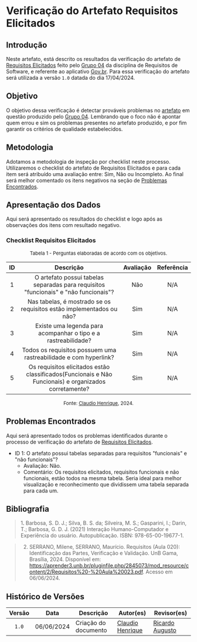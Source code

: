 # Verificação do Artefato Requisitos Elicitados

## Introdução

Neste artefato, está descrito os resultados da verificação do artefato de [Requisitos Elicitados](https://requisitos-de-software.github.io/2024.1-Gov.br/#/elicitacao/requisitos_elicitados) feito pelo [Grupo 04](https://requisitos-de-software.github.io/2024.1-Gov.br/#/README) da disciplina de Requisitos de Software, e referente ao aplicativo [Gov.br](https://play.google.com/store/apps/details?id=br.gov.meugovbr&hl=pt_BR&gl=US). Para essa verificação do artefato será utilizada a versão `1.0` datada do dia 17/04/2024.

## Objetivo

O objetivo dessa verificação é detectar prováveis problemas no [artefato](https://requisitos-de-software.github.io/2024.1-Gov.br/#/elicitacao/requisitos_elicitados) em questão produzido pelo  [Grupo 04](https://requisitos-de-software.github.io/2024.1-Gov.br/#/README). Lembrando que o foco não é apontar quem errou e sim os problemas presentes no artefato produzido, e por fim garantir os critérios de qualidade estabelecidos.

## Metodologia

Adotamos a metodologia de inspeção por checklist neste processo. Utilizaremos o checklist do artefato de Requisitos Elicitados e para cada item será atribuído uma avaliação entre: Sim, Não ou Incompleto. Ao final será melhor comentado os itens negativos na seção de [Problemas Encontrados](#problemas-encontrados).

## Apresentação dos Dados

Aqui será apresentado os resultados do checklist e logo após as observações dos itens com resultado negativo.

### Checklist Requisitos Elicitados


<font size="2"><p style="text-align: center">Tabela 1 - Perguntas elaboradas de acordo com os objetivos.</p></font>


|ID| Descrição | Avaliação | Referência|
|:--:|:--:|:--:|:--:|
|1| O artefato possui tabelas separadas para requisitos "funcionais" e "não funcionais"? | Não | N/A |
|2| Nas tabelas, é mostrado se os requisitos estão implementados ou não? | Sim | N/A |
|3| Existe uma legenda para acompanhar o tipo e a rastreabilidade? | Sim  | N/A |
|4| Todos os requisitos possuem uma rastreabilidade e com hyperlink? | Sim | N/A |
|5| Os requisitos elicitados estão classificados(Funcionais e Não Funcionais) e organizados corretamente? | Sim | N/A |



<font size="2"><p style="text-align: center">Fonte: [Claudio Henrique](https://github.com/claudiohsc), 2024.</p></font>


## Problemas Encontrados

Aqui será apresentado todos os problemas identificados durante o processo de verificação do artefato de [Requisitos Elicitados](https://requisitos-de-software.github.io/2024.1-Gov.br/#/elicitacao/requisitos_elicitados).

- ID 1: O artefato possui tabelas separadas para requisitos "funcionais" e "não funcionais"? 
    - Avaliação: Não.
    - Comentário: Os requisitos elicitados, requisitos funcionais e não funcionais, estão todos na mesma tabela. Seria ideal para melhor visualização e reconhecimento que dividissem uma tabela separada para cada um.


## Bibliografia

> 1<a id="ref1">.</a> Barbosa, S. D. J.; Silva, B. S. da; Silveira, M. S.; Gasparini, I.; Darin, T.; Barbosa, G. D. J. (2021) Interação Humano-Computador e Experiência do usuário. Autopublicação. ISBN: 978-65-00-19677-1.

> 2. SERRANO, Milene, SERRANO, Maurício. Requisitos (Aula 020): Identificação das Partes, Verificação e Validação. UnB Gama, Brasília, 2024. Disponível em: <https://aprender3.unb.br/pluginfile.php/2845073/mod_resource/content/2/Requisitos%20-%20Aula%20023.pdf>. Acesso em 06/06/2024.

## Histórico de Versões

| Versão | Data | Descrição | Autor(es) | Revisor(es) |
| :----: | :--: | --------- | ----------- | ------ |
| `1.0`  | 06/06/2024 | Criação do documento |[Claudio Henrique](https://github.com/claudiohsc) | [Ricardo Augusto ](https://www.github.com/avmricardo) |